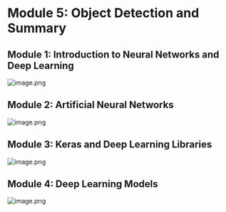 

# Module 5: Object Detection and Summary
## Module 1: Introduction to Neural Networks and Deep Learning
![image.png](https://prod-files-secure.s3.us-west-2.amazonaws.com/03e82b26-cccb-4906-bb56-adabcbdc0655/a8d40bcb-c482-4026-8872-311e16b2dc63/image.png?X-Amz-Algorithm=AWS4-HMAC-SHA256&X-Amz-Content-Sha256=UNSIGNED-PAYLOAD&X-Amz-Credential=ASIAZI2LB466R45ZHUH2%2F20250201%2Fus-west-2%2Fs3%2Faws4_request&X-Amz-Date=20250201T011216Z&X-Amz-Expires=3600&X-Amz-Security-Token=IQoJb3JpZ2luX2VjEMD%2F%2F%2F%2F%2F%2F%2F%2F%2F%2FwEaCXVzLXdlc3QtMiJHMEUCIQDFLjYD1v%2F6M6YVcC%2BrnCVF4k7ZL2Q%2BytTl%2B8ugqz%2BgEQIgBVapvQxPYuLigeEyDcw%2FILq9hJGZtGeO79WiLNgW%2B1sqiAQIyf%2F%2F%2F%2F%2F%2F%2F%2F%2F%2FARAAGgw2Mzc0MjMxODM4MDUiDL%2BnkWs0hCjn4rtKfircA%2B5tZBO1GhVEByfVtPgqhHSekYheriMaDTevyfBRjI2fKu%2BzvKnl%2FIJPplTyl6pFkXzf5o63pLEljm22Yz6NuuwpnZTUmqZAEpRIdv3arx7n1iisJagzZEEg0neMKqk1z54%2BjVBh43VhUaFLNhi%2BGJCUeCZLEIhgqAjJweUirQ04se5V1iunrVZPRI4X9t2myC%2FvaZihfLkRCbUoABEgPCPqvGWUEb8Vmv7XYuH3JnEsDK260SUzBF1OCm1jg57DgnD0oYLWlpJUzlr2GL0ZZMzVSAfcWrm2rIOUJb%2FgVg7UAyzOgcdnDv08dcH91t6gv0pPwCoSmJLHTKJ%2FE3JjdnFIfKfUojIKo4%2BpOXeMxWJUmyyC2wcylztTbIaZufbvemQOH45dRqAQIx63ykhDZu00GxNUKkW9v0mNTtb8bKQzE0BlDGEhgwQPwNybzciaB%2Fk1Q6kltEQpdqJfOXsYDEtAtcoP4S44RBa2vIk1PExuqzBE6K56leXxiEqiW3FYPwOX7iIwl1PzBKuafTNBMB0%2FsxA8hrz9%2BAGn6ARocyE1xJx7i0fbxK1oYScf%2Bq8%2FgDDAyZMd%2FpsP88PEJxGurGEJVJvGeOSwM1ScVomdryAc9EdNCQSMFxu6m%2BQGMJzN9bwGOqUBLq6dgT%2BwMgkYvtcrkDoQnzwPH4u9a8lvv7tCFbLElrUXovSLQsP16zAdd%2F8aAv%2Fe0LhbrQPfCBXUtEFrZogGggBpHPfnO7mfAvuXUFMN6CTR1862Q1d1tZ4bBYQS%2Bs%2FXmCxUWcfbC62WYu5wo8LbJGJCFYFN25aYQM7JZGewhcusYHZgp96svpPndTkWQlhzzR5J5t2x7Xu3SeQ3m0Q5xCwpoaa5&X-Amz-Signature=5ea17b9d4972773d5b9ada519e2f0f22de3e604f38e54141e77e56b98e477870&X-Amz-SignedHeaders=host&x-id=GetObject)
## Module 2: Artificial Neural Networks
![image.png](https://prod-files-secure.s3.us-west-2.amazonaws.com/03e82b26-cccb-4906-bb56-adabcbdc0655/5157ca89-62da-41d9-a98f-6432b71047a9/image.png?X-Amz-Algorithm=AWS4-HMAC-SHA256&X-Amz-Content-Sha256=UNSIGNED-PAYLOAD&X-Amz-Credential=ASIAZI2LB466R45ZHUH2%2F20250201%2Fus-west-2%2Fs3%2Faws4_request&X-Amz-Date=20250201T011216Z&X-Amz-Expires=3600&X-Amz-Security-Token=IQoJb3JpZ2luX2VjEMD%2F%2F%2F%2F%2F%2F%2F%2F%2F%2FwEaCXVzLXdlc3QtMiJHMEUCIQDFLjYD1v%2F6M6YVcC%2BrnCVF4k7ZL2Q%2BytTl%2B8ugqz%2BgEQIgBVapvQxPYuLigeEyDcw%2FILq9hJGZtGeO79WiLNgW%2B1sqiAQIyf%2F%2F%2F%2F%2F%2F%2F%2F%2F%2FARAAGgw2Mzc0MjMxODM4MDUiDL%2BnkWs0hCjn4rtKfircA%2B5tZBO1GhVEByfVtPgqhHSekYheriMaDTevyfBRjI2fKu%2BzvKnl%2FIJPplTyl6pFkXzf5o63pLEljm22Yz6NuuwpnZTUmqZAEpRIdv3arx7n1iisJagzZEEg0neMKqk1z54%2BjVBh43VhUaFLNhi%2BGJCUeCZLEIhgqAjJweUirQ04se5V1iunrVZPRI4X9t2myC%2FvaZihfLkRCbUoABEgPCPqvGWUEb8Vmv7XYuH3JnEsDK260SUzBF1OCm1jg57DgnD0oYLWlpJUzlr2GL0ZZMzVSAfcWrm2rIOUJb%2FgVg7UAyzOgcdnDv08dcH91t6gv0pPwCoSmJLHTKJ%2FE3JjdnFIfKfUojIKo4%2BpOXeMxWJUmyyC2wcylztTbIaZufbvemQOH45dRqAQIx63ykhDZu00GxNUKkW9v0mNTtb8bKQzE0BlDGEhgwQPwNybzciaB%2Fk1Q6kltEQpdqJfOXsYDEtAtcoP4S44RBa2vIk1PExuqzBE6K56leXxiEqiW3FYPwOX7iIwl1PzBKuafTNBMB0%2FsxA8hrz9%2BAGn6ARocyE1xJx7i0fbxK1oYScf%2Bq8%2FgDDAyZMd%2FpsP88PEJxGurGEJVJvGeOSwM1ScVomdryAc9EdNCQSMFxu6m%2BQGMJzN9bwGOqUBLq6dgT%2BwMgkYvtcrkDoQnzwPH4u9a8lvv7tCFbLElrUXovSLQsP16zAdd%2F8aAv%2Fe0LhbrQPfCBXUtEFrZogGggBpHPfnO7mfAvuXUFMN6CTR1862Q1d1tZ4bBYQS%2Bs%2FXmCxUWcfbC62WYu5wo8LbJGJCFYFN25aYQM7JZGewhcusYHZgp96svpPndTkWQlhzzR5J5t2x7Xu3SeQ3m0Q5xCwpoaa5&X-Amz-Signature=36ca9bb291db038453775cb199c1dd3ada373ab99a25dfda95b12ab8975a02c9&X-Amz-SignedHeaders=host&x-id=GetObject)
## Module 3: Keras and Deep Learning Libraries
![image.png](https://prod-files-secure.s3.us-west-2.amazonaws.com/03e82b26-cccb-4906-bb56-adabcbdc0655/5089ce50-05f1-470d-ad42-42503bf1df5f/image.png?X-Amz-Algorithm=AWS4-HMAC-SHA256&X-Amz-Content-Sha256=UNSIGNED-PAYLOAD&X-Amz-Credential=ASIAZI2LB466R45ZHUH2%2F20250201%2Fus-west-2%2Fs3%2Faws4_request&X-Amz-Date=20250201T011216Z&X-Amz-Expires=3600&X-Amz-Security-Token=IQoJb3JpZ2luX2VjEMD%2F%2F%2F%2F%2F%2F%2F%2F%2F%2FwEaCXVzLXdlc3QtMiJHMEUCIQDFLjYD1v%2F6M6YVcC%2BrnCVF4k7ZL2Q%2BytTl%2B8ugqz%2BgEQIgBVapvQxPYuLigeEyDcw%2FILq9hJGZtGeO79WiLNgW%2B1sqiAQIyf%2F%2F%2F%2F%2F%2F%2F%2F%2F%2FARAAGgw2Mzc0MjMxODM4MDUiDL%2BnkWs0hCjn4rtKfircA%2B5tZBO1GhVEByfVtPgqhHSekYheriMaDTevyfBRjI2fKu%2BzvKnl%2FIJPplTyl6pFkXzf5o63pLEljm22Yz6NuuwpnZTUmqZAEpRIdv3arx7n1iisJagzZEEg0neMKqk1z54%2BjVBh43VhUaFLNhi%2BGJCUeCZLEIhgqAjJweUirQ04se5V1iunrVZPRI4X9t2myC%2FvaZihfLkRCbUoABEgPCPqvGWUEb8Vmv7XYuH3JnEsDK260SUzBF1OCm1jg57DgnD0oYLWlpJUzlr2GL0ZZMzVSAfcWrm2rIOUJb%2FgVg7UAyzOgcdnDv08dcH91t6gv0pPwCoSmJLHTKJ%2FE3JjdnFIfKfUojIKo4%2BpOXeMxWJUmyyC2wcylztTbIaZufbvemQOH45dRqAQIx63ykhDZu00GxNUKkW9v0mNTtb8bKQzE0BlDGEhgwQPwNybzciaB%2Fk1Q6kltEQpdqJfOXsYDEtAtcoP4S44RBa2vIk1PExuqzBE6K56leXxiEqiW3FYPwOX7iIwl1PzBKuafTNBMB0%2FsxA8hrz9%2BAGn6ARocyE1xJx7i0fbxK1oYScf%2Bq8%2FgDDAyZMd%2FpsP88PEJxGurGEJVJvGeOSwM1ScVomdryAc9EdNCQSMFxu6m%2BQGMJzN9bwGOqUBLq6dgT%2BwMgkYvtcrkDoQnzwPH4u9a8lvv7tCFbLElrUXovSLQsP16zAdd%2F8aAv%2Fe0LhbrQPfCBXUtEFrZogGggBpHPfnO7mfAvuXUFMN6CTR1862Q1d1tZ4bBYQS%2Bs%2FXmCxUWcfbC62WYu5wo8LbJGJCFYFN25aYQM7JZGewhcusYHZgp96svpPndTkWQlhzzR5J5t2x7Xu3SeQ3m0Q5xCwpoaa5&X-Amz-Signature=51028c716f94feaf560e8a19aa9a5e0f51cdaae0fc05364a7149a082c53275ea&X-Amz-SignedHeaders=host&x-id=GetObject)
## Module 4: Deep Learning Models
![image.png](https://prod-files-secure.s3.us-west-2.amazonaws.com/03e82b26-cccb-4906-bb56-adabcbdc0655/4e22fcb0-cfbc-4d28-b961-b9b8fde071f0/image.png?X-Amz-Algorithm=AWS4-HMAC-SHA256&X-Amz-Content-Sha256=UNSIGNED-PAYLOAD&X-Amz-Credential=ASIAZI2LB466R45ZHUH2%2F20250201%2Fus-west-2%2Fs3%2Faws4_request&X-Amz-Date=20250201T011216Z&X-Amz-Expires=3600&X-Amz-Security-Token=IQoJb3JpZ2luX2VjEMD%2F%2F%2F%2F%2F%2F%2F%2F%2F%2FwEaCXVzLXdlc3QtMiJHMEUCIQDFLjYD1v%2F6M6YVcC%2BrnCVF4k7ZL2Q%2BytTl%2B8ugqz%2BgEQIgBVapvQxPYuLigeEyDcw%2FILq9hJGZtGeO79WiLNgW%2B1sqiAQIyf%2F%2F%2F%2F%2F%2F%2F%2F%2F%2FARAAGgw2Mzc0MjMxODM4MDUiDL%2BnkWs0hCjn4rtKfircA%2B5tZBO1GhVEByfVtPgqhHSekYheriMaDTevyfBRjI2fKu%2BzvKnl%2FIJPplTyl6pFkXzf5o63pLEljm22Yz6NuuwpnZTUmqZAEpRIdv3arx7n1iisJagzZEEg0neMKqk1z54%2BjVBh43VhUaFLNhi%2BGJCUeCZLEIhgqAjJweUirQ04se5V1iunrVZPRI4X9t2myC%2FvaZihfLkRCbUoABEgPCPqvGWUEb8Vmv7XYuH3JnEsDK260SUzBF1OCm1jg57DgnD0oYLWlpJUzlr2GL0ZZMzVSAfcWrm2rIOUJb%2FgVg7UAyzOgcdnDv08dcH91t6gv0pPwCoSmJLHTKJ%2FE3JjdnFIfKfUojIKo4%2BpOXeMxWJUmyyC2wcylztTbIaZufbvemQOH45dRqAQIx63ykhDZu00GxNUKkW9v0mNTtb8bKQzE0BlDGEhgwQPwNybzciaB%2Fk1Q6kltEQpdqJfOXsYDEtAtcoP4S44RBa2vIk1PExuqzBE6K56leXxiEqiW3FYPwOX7iIwl1PzBKuafTNBMB0%2FsxA8hrz9%2BAGn6ARocyE1xJx7i0fbxK1oYScf%2Bq8%2FgDDAyZMd%2FpsP88PEJxGurGEJVJvGeOSwM1ScVomdryAc9EdNCQSMFxu6m%2BQGMJzN9bwGOqUBLq6dgT%2BwMgkYvtcrkDoQnzwPH4u9a8lvv7tCFbLElrUXovSLQsP16zAdd%2F8aAv%2Fe0LhbrQPfCBXUtEFrZogGggBpHPfnO7mfAvuXUFMN6CTR1862Q1d1tZ4bBYQS%2Bs%2FXmCxUWcfbC62WYu5wo8LbJGJCFYFN25aYQM7JZGewhcusYHZgp96svpPndTkWQlhzzR5J5t2x7Xu3SeQ3m0Q5xCwpoaa5&X-Amz-Signature=2a612499a06d48edd75cb3dc2406705f7c44b24f0ef92164c008954f1b5f8750&X-Amz-SignedHeaders=host&x-id=GetObject)